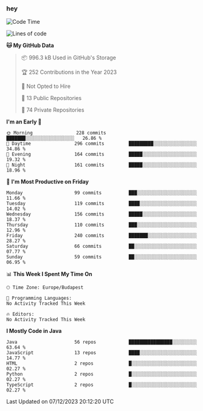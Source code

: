 ### hey

<!--START_SECTION:waka-->
![Code Time](http://img.shields.io/badge/Code%20Time-971%20hrs%2052%20mins-blue)

![Lines of code](https://img.shields.io/badge/From%20Hello%20World%20I%27ve%20Written-986.0%20thousand%20lines%20of%20code-blue)

**🐱 My GitHub Data** 

> 📦 996.3 kB Used in GitHub's Storage 
 > 
> 🏆 252 Contributions in the Year 2023
 > 
> 🚫 Not Opted to Hire
 > 
> 📜 13 Public Repositories 
 > 
> 🔑 74 Private Repositories 
 > 
**I'm an Early 🐤** 

```text
🌞 Morning                228 commits         ███████░░░░░░░░░░░░░░░░░░   26.86 % 
🌆 Daytime                296 commits         █████████░░░░░░░░░░░░░░░░   34.86 % 
🌃 Evening                164 commits         █████░░░░░░░░░░░░░░░░░░░░   19.32 % 
🌙 Night                  161 commits         █████░░░░░░░░░░░░░░░░░░░░   18.96 % 
```
📅 **I'm Most Productive on Friday** 

```text
Monday                   99 commits          ███░░░░░░░░░░░░░░░░░░░░░░   11.66 % 
Tuesday                  119 commits         ████░░░░░░░░░░░░░░░░░░░░░   14.02 % 
Wednesday                156 commits         █████░░░░░░░░░░░░░░░░░░░░   18.37 % 
Thursday                 110 commits         ███░░░░░░░░░░░░░░░░░░░░░░   12.96 % 
Friday                   240 commits         ███████░░░░░░░░░░░░░░░░░░   28.27 % 
Saturday                 66 commits          ██░░░░░░░░░░░░░░░░░░░░░░░   07.77 % 
Sunday                   59 commits          ██░░░░░░░░░░░░░░░░░░░░░░░   06.95 % 
```


📊 **This Week I Spent My Time On** 

```text
🕑︎ Time Zone: Europe/Budapest

💬 Programming Languages: 
No Activity Tracked This Week

🔥 Editors: 
No Activity Tracked This Week
```

**I Mostly Code in Java** 

```text
Java                     56 repos            ████████████████░░░░░░░░░   63.64 % 
JavaScript               13 repos            ████░░░░░░░░░░░░░░░░░░░░░   14.77 % 
HTML                     2 repos             █░░░░░░░░░░░░░░░░░░░░░░░░   02.27 % 
Python                   2 repos             █░░░░░░░░░░░░░░░░░░░░░░░░   02.27 % 
TypeScript               2 repos             █░░░░░░░░░░░░░░░░░░░░░░░░   02.27 % 
```




 Last Updated on 07/12/2023 20:12:20 UTC
<!--END_SECTION:waka-->
